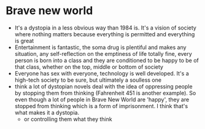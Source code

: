 # Brave new world
- It's a dystopia in a less obvious way than 1984 is. It's a vision of society where nothing matters because everything is permitted and everything is great
- Entertainment is fantastic, the soma drug is plentiful and makes any situation, any self-reflection on the emptiness of life totally fine, every person is born into a class and they are conditioned to be happy to be of that class, whether on the top, middle or bottom of society
- Everyone has sex with everyone, technology is well developed. It's a high-tech society to be sure, but ultimately a soulless one
- think a lot of dystopian novels deal with the idea of oppressing people by stopping them from thinking (Fahrenheit 451 is another example). So even though a lot of people in Brave New World are 'happy', they are stopped from thinking which is a form of imprisonment. I think that's what makes it a dystopia.
	- or controlling them what they think
